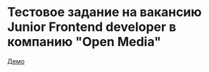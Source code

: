 # Тестовое задание на вакансию Junior Frontend developer в компанию "Open Media"

[Демо](https://open-media-test-task.vercel.app/)
